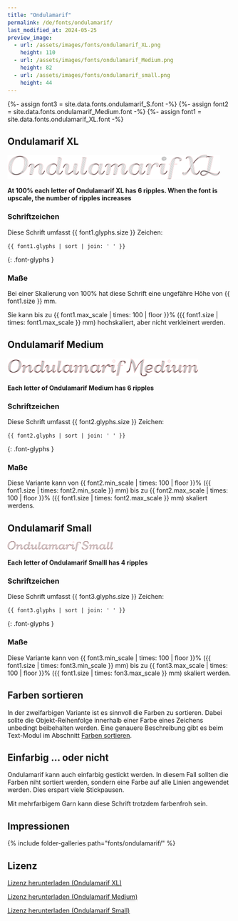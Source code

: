 ```yaml
---
title: "Ondulamarif"
permalink: /de/fonts/ondulamarif/
last_modified_at: 2024-05-25
preview_image:
  - url: /assets/images/fonts/ondulamarif_XL.png
    height: 110
  - url: /assets/images/fonts/ondulamarif_Medium.png
    height: 82
  - url: /assets/images/fonts/ondulamarif_small.png
    height: 44
---
```

{%- assign font3 = site.data.fonts.ondulamarif_S.font -%}
{%- assign font2 = site.data.fonts.ondulamarif_Medium.font -%}
{%- assign font1 = site.data.fonts.ondulamarif_XL.font -%}

## Ondulamarif XL

<img 
     src="/assets/images/fonts/ondulamarif_xl.png"
     alt="Ondulamarif XL " height="55">

**At 100% each letter of Ondulamarif XL has 6 ripples. When the font is upscale, the number of ripples increases**
     
### Schriftzeichen

Diese Schrift umfasst  {{ font1.glyphs.size }} Zeichen:

```
{{ font1.glyphs | sort | join: ' ' }}
```
{: .font-glyphs }


### Maße

Bei einer Skalierung von 100% hat diese Schrift eine ungefähre Höhe von {{ font1.size }} mm. 

Sie kann bis zu {{ font1.max_scale | times: 100 | floor }}% ({{ font1.size | times: font1.max_scale }} mm) hochskaliert, aber nicht verkleinert werden.

## Ondulamarif Medium

<img 
     src="/assets/images/fonts/ondulamarif_medium.png"
     alt="Ondulamarif XL " height="41">

**Each letter of Ondulamarif Medium has 6 ripples**

### Schriftzeichen

Diese Schrift umfasst {{ font2.glyphs.size }} Zeichen:

```
{{ font2.glyphs | sort | join: ' ' }}
```
{: .font-glyphs }

### Maße

Diese Variante kann von {{ font2.min_scale | times: 100 | floor }}% ({{ font1.size | times: font2.min_scale }} mm)
bis zu {{ font2.max_scale | times: 100 | floor }}% ({{ font1.size | times: font2.max_scale }} mm) skaliert werdens.


## Ondulamarif Small

<img 
     src="/assets/images/fonts/ondulamarif_small.png"
     alt="Ondulamarif XL " height="22">

**Each letter of Ondulamarif Smalll has 4 ripples**

### Schriftzeichen
     
Diese Schrift umfasst {{ font3.glyphs.size }} Zeichen:

```
{{ font3.glyphs | sort | join: ' ' }}
```
{: .font-glyphs }

### Maße 

Diese Variante kann von {{ font3.min_scale | times: 100 | floor }}% ({{ font1.size | times: font3.min_scale }} mm)
bis zu {{ font3.max_scale | times: 100 | floor }}% ({{ font1.size | times: fon3.max_scale }} mm) skaliert werden.


## Farben sortieren

In der zweifarbigen Variante ist es sinnvoll die Farben zu sortieren. Dabei sollte die Objekt-Reihenfolge innerhalb einer Farbe eines Zeichens unbedingt beibehalten werden. Eine genauere Beschreibung gibt es beim Text-Modul im Abschnitt [Farben sortieren](/de/docs/lettering/#farben-sortieren).


## Einfarbig ... oder nicht

Ondulamarif kann auch einfarbig gestickt werden. In diesem Fall sollten die Farben niht sortiert werden, sondern eine Farbe auf alle Linien angewendet werden. Dies erspart viele Stickpausen.

Mit mehrfarbigem Garn kann diese Schrift trotzdem farbenfroh sein.


## Impressionen

{% include folder-galleries path="fonts/ondulamarif/" %}


## Lizenz

[Lizenz herunterladen (Ondulamarif XL)](https://github.com/inkstitch/inkstitch/tree/main/fonts/ondulamarif_XL/LICENSE)

[Lizenz herunterladen (Ondulamarif Medium)](https://github.com/inkstitch/inkstitch/tree/main/fonts/ondulamarif_Medium/LICENSE)

[Lizenz herunterladen (Ondulamarif Small)](https://github.com/inkstitch/inkstitch/tree/main/fonts/ondulamarif_S/LICENSE)
